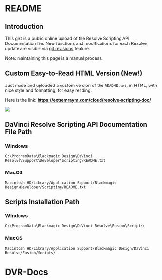 # README

## Introduction

This gist is a public online upload of the Resolve Scripting API Documentation file. New functions and modifications for each Resolve update are visible via [git revisions](https://gist.github.com/X-Raym/2f2bf453fc481b9cca624d7ca0e19de8/revisions) feature.

Note: maintaining this page is a manual process.

## Custom Easy-to-Read HTML Version (New!)

Just made and uploaded a custom version of the `README.txt`, in HTML, with nice style and formatting, for easy reading.

Here is the link: **https://extremraym.com/cloud/resolve-scripting-doc/**

<a href="https://extremraym.com/cloud/resolve-scripting-doc/"><img src="https://www.extremraym.com/cloud/resolve-scripting-doc/xr-resolve-script-doc-ogimage.png"></a>

## DaVinci Resolve Scripting API Documentation File Path

### Windows

```C:\ProgramData\Blackmagic Design\DaVinci Resolve\Support\Developer\Scripting\README.txt```

### MacOS

```Macintosh HD/Library/Application Support/Blackmagic Design/Developer/Scripting/README.txt```

## Scripts Installation Path

### Windows

```C:\ProgramData\Blackmagic Design\DaVinci Resolve\Fusion\Scripts\```

### MacOS

```Macintosh HD/Library/Application Support/Blackmagic Design/DaVinci Resolve/Fusion/Scripts/```
# DVR-Docs
